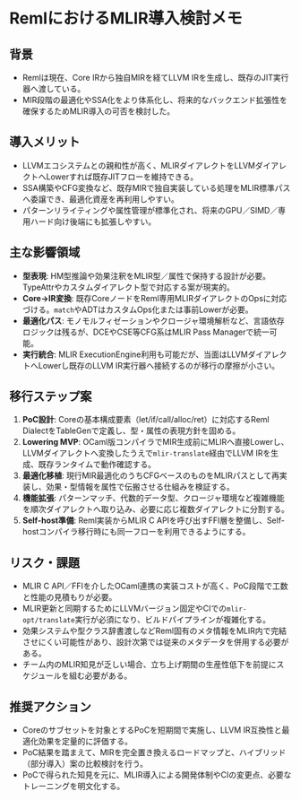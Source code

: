 # RemlにおけるMLIR導入検討メモ

## 背景
- Remlは現在、Core IRから独自MIRを経てLLVM IRを生成し、既存のJIT実行器へ渡している。
- MIR段階の最適化やSSA化をより体系化し、将来的なバックエンド拡張性を確保するためMLIR導入の可否を検討した。

## 導入メリット
- LLVMエコシステムとの親和性が高く、MLIRダイアレクトをLLVMダイアレクトへLowerすれば既存JITフローを維持できる。
- SSA構築やCFG変換など、既存MIRで独自実装している処理をMLIR標準パスへ委譲でき、最適化資産を再利用しやすい。
- パターンリライティングや属性管理が標準化され、将来のGPU／SIMD／専用ハード向け後端にも拡張しやすい。

## 主な影響領域
- **型表現**: HM型推論や効果注釈をMLIR型／属性で保持する設計が必要。TypeAttrやカスタムダイアレクト型で対応する案が現実的。
- **Core→IR変換**: 既存CoreノードをReml専用MLIRダイアレクトのOpsに対応づける。`match`やADTはカスタムOps化または事前Lowerが必要。
- **最適化パス**: モノモルフィゼーションやクロージャ環境解析など、言語依存ロジックは残るが、DCEやCSE等CFG系はMLIR Pass Managerで統一可能。
- **実行統合**: MLIR ExecutionEngine利用も可能だが、当面はLLVMダイアレクトへLowerし既存のLLVM IR実行器へ接続するのが移行の摩擦が小さい。

## 移行ステップ案
1. **PoC設計**: Coreの基本構成要素（let/if/call/alloc/ret）に対応するReml DialectをTableGenで定義し、型・属性の表現方針を固める。
2. **Lowering MVP**: OCaml版コンパイラでMIR生成前にMLIRへ直接Lowerし、LLVMダイアレクトへ変換したうえで`mlir-translate`経由でLLVM IRを生成、既存ランタイムで動作確認する。
3. **最適化移植**: 現行MIR最適化のうちCFGベースのものをMLIRパスとして再実装し、効果・型情報を属性で伝搬させる仕組みを検証する。
4. **機能拡張**: パターンマッチ、代数的データ型、クロージャ環境など複雑機能を順次ダイアレクトへ取り込み、必要に応じ複数ダイアレクトに分割する。
5. **Self-host準備**: Reml実装からMLIR C APIを呼び出すFFI層を整備し、Self-hostコンパイラ移行時にも同一フローを利用できるようにする。

## リスク・課題
- MLIR C API／FFIを介したOCaml連携の実装コストが高く、PoC段階で工数と性能の見積もりが必要。
- MLIR更新と同期するためにLLVMバージョン固定やCIでの`mlir-opt/translate`実行が必須になり、ビルドパイプラインが複雑化する。
- 効果システムや型クラス辞書渡しなどReml固有のメタ情報をMLIR内で完結させにくい可能性があり、設計次第では従来のメタデータを併用する必要がある。
- チーム内のMLIR知見が乏しい場合、立ち上げ期間の生産性低下を前提にスケジュールを組む必要がある。

## 推奨アクション
- Coreのサブセットを対象とするPoCを短期間で実施し、LLVM IR互換性と最適化効果を定量的に評価する。
- PoC結果を踏まえて、MIRを完全置き換えるロードマップと、ハイブリッド（部分導入）案の比較検討を行う。
- PoCで得られた知見を元に、MLIR導入による開発体制やCIの変更点、必要なトレーニングを明文化する。
